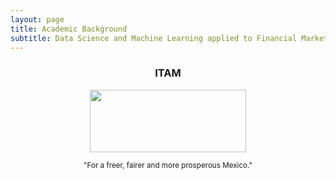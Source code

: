 ```yaml
---
layout: page
title: Academic Background
subtitle: Data Science and Machine Learning applied to Financial Markets
---
```


<center>
<h3>ITAM</h3>
<img src="https://upload.wikimedia.org/wikipedia/commons/d/d9/Logo_del_ITAM.svg" 
width = "250" height ="100"/>
<p><small>"For a freer, fairer and more prosperous Mexico."</small></p>
</center>


